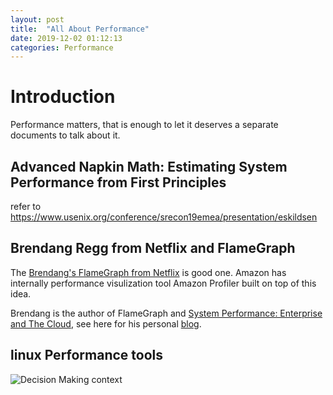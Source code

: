 ```yaml
---
layout: post
title:  "All About Performance"
date: 2019-12-02 01:12:13
categories: Performance
---
```


# Introduction
Performance matters, that is enough to let it deserves a separate documents to talk about it. 

## Advanced Napkin Math: Estimating System Performance from First Principles
refer to https://www.usenix.org/conference/srecon19emea/presentation/eskildsen


## Brendang Regg from Netflix and FlameGraph

The [Brendang's FlameGraph from Netflix](http://www.brendangregg.com/flamegraphs.html) is good one. Amazon has internally performance visulization tool Amazon Profiler built on top of this idea. 

Brendang is the author of FlameGraph and [System Performance: Enterprise and The Cloud](https://www.amazon.com/gp/product/0133390098?ie=UTF8&tag=deirdrestraug-20&linkCode=as2&camp=1789&creative=390957&creativeASIN=0133390098), see here for his personal [blog](http://www.brendangregg.com/flamegraphs.html).

## linux Performance tools
![Decision Making context](../pic/linux_perf_tools_full.png) 

